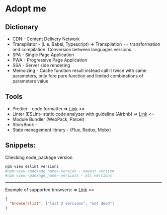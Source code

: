 # Adopt me

## Dictionary
- CDN - Content Delivery Network
- Transpilator - (i. e. Babel, Typescript) -> Transpilation == transformation and compilation. Conversion between languages versions.
- SPA - Single Page Application
- PWA - Progressive Page Application
- SSA - Server side rendering
- Memoizing - Cache function result instead call it twice with same parameters, only fore pure function and limited combinations of parameters value

## Tools
- Prettier - code formatter => [Link](https://www.npmjs.com/package/prettier) <=
- Linter (ESLint- static code analyzer with guideline (Airbnb) => [Link](https://eslint.org/)  <=
- Module Bundler (WebPack, Parcel)
- StoryBook - 
- State management library - (Flux, Redux, Mobx)

## Snippets:

Checking node_package version:
```bash
npm view eslint versions
#npm view <package_name> version - newest version
#npm view <package_name> versions - all versions
```
---
Example of supported browsers: => [Link](https://browserslist.dev/?q=bGFzdCAyIHZlcnNpb25zLCBub3QgZGVhZA%3D%3D) <= 
```json
{
  "browserslist": ["last 2 versions", "not dead"]
}
```